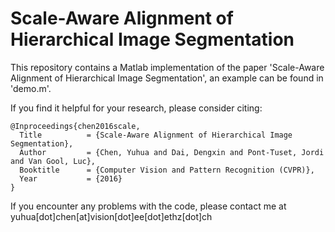 # Scale-Aware Alignment of Hierarchical Image Segmentation

This repository contains a Matlab implementation of the paper 'Scale-Aware Alignment of Hierarchical Image Segmentation', an example can be found in 'demo.m'.

If you find it helpful for your research, please consider citing:

	@Inproceedings{chen2016scale,
	  Title          = {Scale-Aware Alignment of Hierarchical Image Segmentation},
	  Author         = {Chen, Yuhua and Dai, Dengxin and Pont-Tuset, Jordi and Van Gool, Luc},
	  Booktitle      = {Computer Vision and Pattern Recognition (CVPR)},
	  Year           = {2016}
	}

If you encounter any problems with the code, please contact me at yuhua[dot]chen[at]vision[dot]ee[dot]ethz[dot]ch
